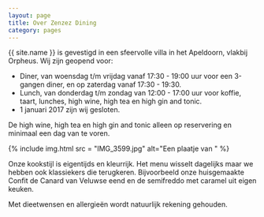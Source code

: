 ```yaml
---
layout: page
title: Over Zenzez Dining
category: pages
---
```


{{ site.name }} is gevestigd in een sfeervolle villa in het Apeldoorn, vlakbij Orpheus.
Wij zijn geopend voor:

+ Diner, van woensdag t/m vrijdag vanaf 17:30 - 19:00 uur voor een 3-gangen diner, en op zaterdag vanaf 17:30 - 19:30.
+ Lunch, van donderdag t/m zondag van 12:00 - 17:00 uur voor koffie, taart, lunches, high wine, high tea en high gin and tonic.
+ 1 januari 2017 zijn wij gesloten. 

De high wine, high tea en high gin and tonic alleen op reservering en minimaal een dag van te voren.

{% include img.html src = "IMG_3599.jpg" alt="Een plaatje van " %}

Onze kookstijl is eigentijds en kleurrijk. Het menu wisselt dagelijks maar we hebben ook klassiekers die terugkeren. Bijvoorbeeld onze huisgemaakte Confit de Canard van Veluwse eend en de semifreddo met caramel uit eigen keuken.

Met dieetwensen en allergieën wordt natuurlijk rekening gehouden.
